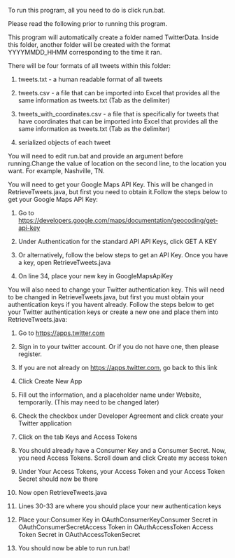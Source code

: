 To run this program, all you need to do is click run.bat.

Please read the following prior to running this program.

This program will automatically create a folder named TwitterData. Inside this folder, another folder will be created with the format YYYYMMDD_HHMM corresponding to the time it ran.

There will be four formats of all tweets within this folder:

1. tweets.txt - a human readable format of all tweets

2. tweets.csv - a file that can be imported into Excel that provides all the same information as tweets.txt (Tab as the delimiter)

3. tweets_with_coordinates.csv - a file that is specifically for tweets that have coordinates that can be imported into Excel that provides all the same information as tweets.txt (Tab as the delimiter)

4. serialized objects of each tweet

You will need to edit run.bat and provide an argument before running.Change the value of location on the second line, to the location you want. For example, Nashville, TN.

You will need to get your Google Maps API Key. This will be changed in RetrieveTweets.java, but first you need to obtain it.Follow the steps below to get your Google Maps API Key:

1. Go to https://developers.google.com/maps/documentation/geocoding/get-api-key

2. Under Authentication for the standard API API Keys, click GET A KEY

3. Or alternatively, follow the below steps to get an API Key. Once you have a key, open RetrieveTweets.java

5. On line 34, place your new key in GoogleMapsApiKey

You will also need to change your Twitter authentication key. This will need to be changed in RetrieveTweets.java, but first you must obtain your authentication keys if you havent already. Follow the steps below to get your Twitter authentication keys or create a new one and place them into RetrieveTweets.java:

1. Go to https://apps.twitter.com

2. Sign in to your twitter account. Or if you do not have one, then please register.

3. If you are not already on https://apps.twitter.com, go back to this link

4. Click Create New App

5. Fill out the information, and a placeholder name under Website, temporarily. (This may need to be changed later)

6. Check the checkbox under Developer Agreement and click create your Twitter application

7. Click on the tab Keys and Access Tokens

8. You should already have a Consumer Key and a Consumer Secret. Now, you need Access Tokens. Scroll down and click Create my access token

9. Under Your Access Tokens, your Access Token and your Access Token Secret should now be there

10. Now open RetrieveTweets.java

11. Lines 30-33 are where you should place your new authentication keys

12. Place your:Consumer Key in OAuthConsumerKeyConsumer Secret in OAuthConsumerSecretAccess Token in OAuthAccessToken Access Token Secret in OAuthAccessTokenSecret

13. You should now be able to run run.bat!
